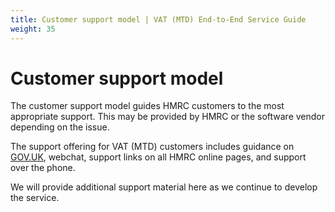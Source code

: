 ```yaml
---
title: Customer support model | VAT (MTD) End-to-End Service Guide
weight: 35
---
```


# Customer support model
<!--- Section owner: MTD Programme --->

The customer support model guides HMRC customers to the most appropriate support. This may be provided by HMRC or the software vendor depending on the issue.

The support offering for VAT (MTD) customers includes guidance on [GOV.UK](https://www.gov.uk/government/organisations/hm-revenue-customs/contact/vat-online-services-helpdesk), webchat, support links on all HMRC online pages, and support over the phone.

We will provide additional support material here as we continue to develop the service.
